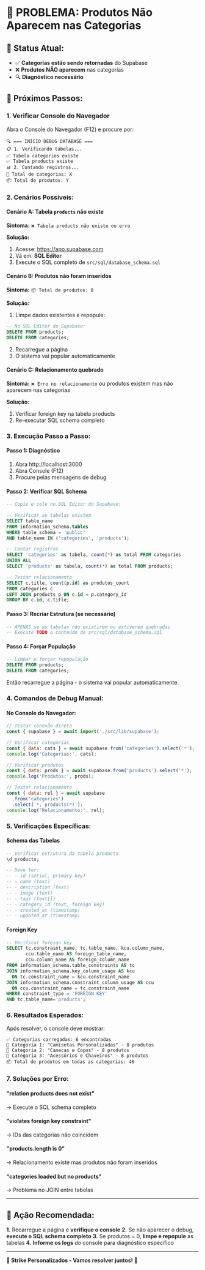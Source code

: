 # 🔧 PROBLEMA: Produtos Não Aparecem nas Categorias

## 📝 **Status Atual:**
- ✅ **Categorias estão sendo retornadas** do Supabase
- ❌ **Produtos NÃO aparecem** nas categorias
- 🔍 **Diagnóstico necessário**

## 🎯 **Próximos Passos:**

### **1. Verificar Console do Navegador**
Abra o Console do Navegador (F12) e procure por:

```
🔍 === INÍCIO DEBUG DATABASE ===
📋 1. Verificando tabelas...
✅ Tabela categories existe
✅ Tabela products existe
📊 2. Contando registros...
📂 Total de categorias: X
📦 Total de produtos: Y
```

### **2. Cenários Possíveis:**

#### **Cenário A: Tabela `products` não existe**
**Sintoma:** `❌ Tabela products não existe ou erro`

**Solução:**
1. Acesse: https://app.supabase.com
2. Vá em: **SQL Editor**
3. Execute o SQL completo de `src/sql/database_schema.sql`

#### **Cenário B: Produtos não foram inseridos**
**Sintoma:** `📦 Total de produtos: 0`

**Solução:**
1. Limpe dados existentes e repopule:
```sql
-- No SQL Editor do Supabase:
DELETE FROM products;
DELETE FROM categories;
```
2. Recarregue a página
3. O sistema vai popular automaticamente

#### **Cenário C: Relacionamento quebrado**
**Sintoma:** `❌ Erro no relacionamento` ou produtos existem mas não aparecem nas categorias

**Solução:**
1. Verificar foreign key na tabela products
2. Re-executar SQL schema completo

### **3. Execução Passo a Passo:**

#### **Passo 1: Diagnóstico**
1. Abra http://localhost:3000
2. Abra Console (F12)
3. Procure pelas mensagens de debug

#### **Passo 2: Verificar SQL Schema**
```sql
-- Copie e cole no SQL Editor do Supabase:

-- Verificar se tabelas existem
SELECT table_name 
FROM information_schema.tables 
WHERE table_schema = 'public' 
AND table_name IN ('categories', 'products');

-- Contar registros
SELECT 'categories' as tabela, count(*) as total FROM categories
UNION ALL
SELECT 'products' as tabela, count(*) as total FROM products;

-- Testar relacionamento
SELECT c.title, count(p.id) as produtos_count
FROM categories c
LEFT JOIN products p ON c.id = p.category_id
GROUP BY c.id, c.title;
```

#### **Passo 3: Recriar Estrutura (se necessário)**
```sql
-- APENAS se as tabelas não existirem ou estiverem quebradas
-- Execute TODO o conteúdo de src/sql/database_schema.sql
```

#### **Passo 4: Forçar População**
```sql
-- Limpar e forçar repopulação
DELETE FROM products;
DELETE FROM categories;
```

Então recarregue a página - o sistema vai popular automaticamente.

### **4. Comandos de Debug Manual:**

#### **No Console do Navegador:**
```javascript
// Testar conexão direta
const { supabase } = await import('./src/lib/supabase');

// Verificar categorias
const { data: cats } = await supabase.from('categories').select('*');
console.log('Categorias:', cats);

// Verificar produtos
const { data: prods } = await supabase.from('products').select('*');
console.log('Produtos:', prods);

// Testar relacionamento
const { data: rel } = await supabase
  .from('categories')
  .select('*, products(*)');
console.log('Relacionamento:', rel);
```

### **5. Verificações Específicas:**

#### **Schema das Tabelas**
```sql
-- Verificar estrutura da tabela products
\d products;

-- Deve ter:
-- - id (serial, primary key)
-- - name (text)
-- - description (text)
-- - image (text)
-- - tags (text[])
-- - category_id (text, foreign key)
-- - created_at (timestamp)
-- - updated_at (timestamp)
```

#### **Foreign Key**
```sql
-- Verificar foreign key
SELECT tc.constraint_name, tc.table_name, kcu.column_name, 
       ccu.table_name AS foreign_table_name,
       ccu.column_name AS foreign_column_name 
FROM information_schema.table_constraints AS tc 
JOIN information_schema.key_column_usage AS kcu
  ON tc.constraint_name = kcu.constraint_name
JOIN information_schema.constraint_column_usage AS ccu
  ON ccu.constraint_name = tc.constraint_name
WHERE constraint_type = 'FOREIGN KEY' 
AND tc.table_name='products';
```

### **6. Resultados Esperados:**

Após resolver, o console deve mostrar:
```
✅ Categorias carregadas: 6 encontradas
📂 Categoria 1: "Camisetas Personalizadas" - 8 produtos
📂 Categoria 2: "Canecas e Copos" - 8 produtos
📂 Categoria 3: "Acessórios e Chaveiros" - 8 produtos
📦 Total de produtos em todas as categorias: 48
```

### **7. Soluções por Erro:**

#### **"relation products does not exist"**
→ Execute o SQL schema completo

#### **"violates foreign key constraint"**
→ IDs das categorias não coincidem

#### **"products.length is 0"**
→ Relacionamento existe mas produtos não foram inseridos

#### **"categories loaded but no products"**
→ Problema no JOIN entre tabelas

---

## 🚀 **Ação Recomendada:**

**1.** Recarregue a página e **verifique o console**
**2.** Se não aparecer o debug, **execute o SQL schema completo**
**3.** Se produtos = 0, **limpe e repopule** as tabelas
**4.** **Informe os logs** do console para diagnóstico específico

---

**🎨 Strike Personalizados - Vamos resolver juntos! 🎨** 